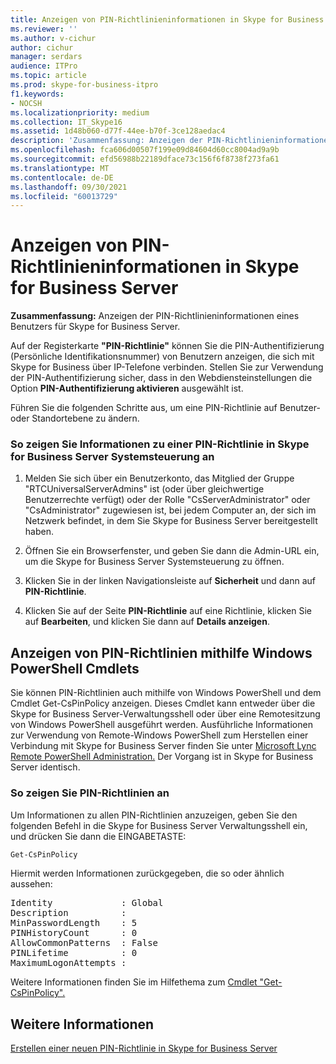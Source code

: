 ```yaml
---
title: Anzeigen von PIN-Richtlinieninformationen in Skype for Business Server
ms.reviewer: ''
ms.author: v-cichur
author: cichur
manager: serdars
audience: ITPro
ms.topic: article
ms.prod: skype-for-business-itpro
f1.keywords:
- NOCSH
ms.localizationpriority: medium
ms.collection: IT_Skype16
ms.assetid: 1d48b060-d77f-44ee-b70f-3ce128aedac4
description: 'Zusammenfassung: Anzeigen der PIN-Richtlinieninformationen eines Benutzers für Skype for Business Server.'
ms.openlocfilehash: fca606d00507f199e09d84604d60cc8004ad9a9b
ms.sourcegitcommit: efd56988b22189dface73c156f6f8738f273fa61
ms.translationtype: MT
ms.contentlocale: de-DE
ms.lasthandoff: 09/30/2021
ms.locfileid: "60013729"
---
```

# <a name="view-pin-policy-information-in-skype-for-business-server"></a>Anzeigen von PIN-Richtlinieninformationen in Skype for Business Server
 
**Zusammenfassung:** Anzeigen der PIN-Richtlinieninformationen eines Benutzers für Skype for Business Server.
  
Auf der Registerkarte **"PIN-Richtlinie"** können Sie die PIN-Authentifizierung (Persönliche Identifikationsnummer) von Benutzern anzeigen, die sich mit Skype for Business über IP-Telefone verbinden. Stellen Sie zur Verwendung der PIN-Authentifizierung sicher, dass in den Webdiensteinstellungen die Option **PIN-Authentifizierung aktivieren** ausgewählt ist.
  
Führen Sie die folgenden Schritte aus, um eine PIN-Richtlinie auf Benutzer- oder Standortebene zu ändern. 
  
### <a name="to-view-information-about-a-pin-policy-in-skype-for-business-server-control-panel"></a>So zeigen Sie Informationen zu einer PIN-Richtlinie in Skype for Business Server Systemsteuerung an

1.  Melden Sie sich über ein Benutzerkonto, das Mitglied der Gruppe "RTCUniversalServerAdmins" ist (oder über gleichwertige Benutzerrechte verfügt) oder der Rolle "CsServerAdministrator" oder "CsAdministrator" zugewiesen ist, bei jedem Computer an, der sich im Netzwerk befindet, in dem Sie Skype for Business Server bereitgestellt haben.
    
2. Öffnen Sie ein Browserfenster, und geben Sie dann die Admin-URL ein, um die Skype for Business Server Systemsteuerung zu öffnen.  
    
3. Klicken Sie in der linken Navigationsleiste auf **Sicherheit** und dann auf **PIN-Richtlinie**.
    
4. Klicken Sie auf der Seite **PIN-Richtlinie** auf eine Richtlinie, klicken Sie auf **Bearbeiten**, und klicken Sie dann auf **Details anzeigen**.
    
## <a name="viewing-pin-policies-by-using-windows-powershell-cmdlets"></a>Anzeigen von PIN-Richtlinien mithilfe Windows PowerShell Cmdlets

Sie können PIN-Richtlinien auch mithilfe von Windows PowerShell und dem Cmdlet Get-CsPinPolicy anzeigen. Dieses Cmdlet kann entweder über die Skype for Business Server-Verwaltungsshell oder über eine Remotesitzung von Windows PowerShell ausgeführt werden. Ausführliche Informationen zur Verwendung von Remote-Windows PowerShell zum Herstellen einer Verbindung mit Skype for Business Server finden Sie unter [Microsoft Lync Remote PowerShell Administration.](https://blog.insideo365.com/2011/08/remote-lync-powershell-administration/) Der Vorgang ist in Skype for Business Server identisch.
  
### <a name="to-view-pin-policies"></a>So zeigen Sie PIN-Richtlinien an

Um Informationen zu allen PIN-Richtlinien anzuzeigen, geben Sie den folgenden Befehl in die Skype for Business Server Verwaltungsshell ein, und drücken Sie dann die EINGABETASTE:
    
  ```PowerShell
  Get-CsPinPolicy
  ```

Hiermit werden Informationen zurückgegeben, die so oder ähnlich aussehen:

<pre>
Identity             : Global
Description          :
MinPasswordLength    : 5
PINHistoryCount      : 0
AllowCommonPatterns  : False
PINLifetime          : 0
MaximumLogonAttempts :
</pre>

Weitere Informationen finden Sie im Hilfethema zum [Cmdlet "Get-CsPinPolicy".](/powershell/module/skype/get-cspinpolicy?view=skype-ps)
  
## <a name="see-also"></a>Weitere Informationen

[Erstellen einer neuen PIN-Richtlinie in Skype for Business Server](create-a-new-pin-policy.md)